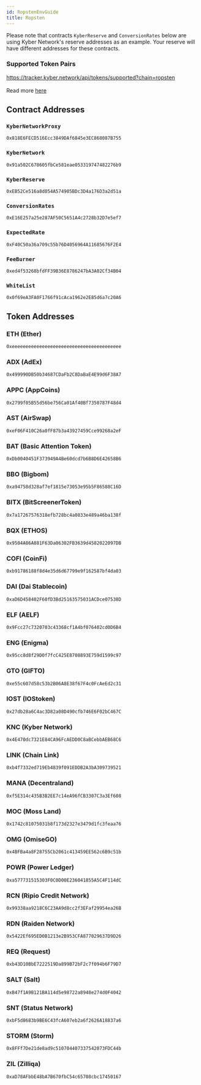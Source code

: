 ```yaml
---
id: RopstenEnvGuide
title: Ropsten
---
```


Please note that contracts `KyberReserve` and `ConversionRates` below are using Kyber Network's reserve addresses as an example. Your reserve will have different addresses for these contracts.

### Supported Token Pairs
https://tracker.kyber.network/api/tokens/supported?chain=ropsten <br><br>
Read more [here](TrackerAPIGuide#obtaining-all-supported-tokens)

## Contract Addresses
### `KyberNetworkProxy`
`0x818E6FECD516Ecc3849DAf6845e3EC868087B755`

### `KyberNetwork`
`0x91a502C678605fbCe581eae053319747482276b9`

### `KyberReserve`
`0xEB52Ce516a8d054A574905BDc3D4a176D3a2d51a`

### `ConversionRates`
`0xE16E257a25e287AF50C5651A4c2728b32D7e5ef7`

### `ExpectedRate`
`0xF40C50a36a709c55b76D4056964A11685676F2E4`

### `FeeBurner`
`0xed4f53268bfdFF39B36E8786247bA3A02Cf34B04`

### `WhiteList`
`0x0f69eA3FA0F1766f91cAca1962e2E85d6a7c20A6`

## Token Addresses
### ETH (Ether)
`0xeeeeeeeeeeeeeeeeeeeeeeeeeeeeeeeeeeeeeeee`

### ADX (AdEx)
`0x499990DB50b34687CDaFb2C8DaBaE4E99d6F38A7`

### APPC (AppCoins)
`0x2799f05B55d56be756Ca01Af40Bf7350787F48d4`

### AST (AirSwap)
`0xeF06F410C26a0fF87b3a43927459Cce99268a2eF`

### BAT (Basic Attention Token)
`0xDb0040451F373949A4Be60dcd7b6B8D6E42658B6`

### BBO (Bigbom)
`0xa94758d328af7ef1815e73053e95b5F86588C16D`

### BITX (BitScreenerToken)
`0x7a17267576318efb728bc4a0833e489a46ba138f`

### BQX (ETHOS)
`0x9504A86A881F63Da06302FB3639d4582022097DB`

### COFI (CoinFi)
`0xb91786188f8d4e35d6d67799e9f162587bf4da03`

### DAI (Dai Stablecoin)
`0xaD6D458402F60fD3Bd25163575031ACDce07538D`

### ELF (AELF)
`0x9Fcc27c7320703c43368cf1A4bf076402cd0D6B4`

### ENG (Enigma)
`0x95cc8d8f29D0f7fcC425E8708893E759d1599c97`

### GTO (GIFTO)
`0xe55c607d58c53b2B06A8E38f67F4c0FcAeEd2c31`

### IOST (IOStoken)
`0x27db28a6C4ac3D82a08D490cfb746E6F02bC467C`

### KNC (Kyber Network)
`0x4E470dc7321E84CA96FcAEDD0C8aBCebbAEB68C6`

### LINK (Chain Link)
`0xb4f7332ed719Eb4839f091EDDB2A3bA309739521`

### MANA (Decentraland)
`0xf5E314c435B3B2EE7c14eA96fCB3307C3a3Ef608`

### MOC (Moss Land)
`0x1742c81075031b8f173d2327e3479d1fc3feaa76`

### OMG (OmiseGO)
`0x4BFBa4a8F28755Cb2061c413459EE562c6B9c51b`

### POWR (Power Ledger)
`0xa577731515303F0C0D00E236041855A5C4F114dC`

### RCN (Ripio Credit Network)
`0x99338aa9218C6C23AA9d8cc2f3EFaf29954ea26B`

### RDN (Raiden Network)
`0x5422Ef695ED0B1213e2B953CFA877029637D9D26`

### REQ (Request)
`0xb43D10BbE7222519Da899B72bF2c7f094b6F79D7`

### SALT (Salt)
`0xB47f1A9B121BA114d5e98722a8948e274d0F4042`

### SNT (Status Network)
`0xbF5d8683b9BE6C43fcA607eb2a6f2626A18837a6`

### STORM (Storm)
`0x8FFf7De21de8ad9c510704407337542073FDC44b`

### ZIL (Zilliqa)
`0xaD78AFbbE48bA7B670fbC54c65708cbc17450167`